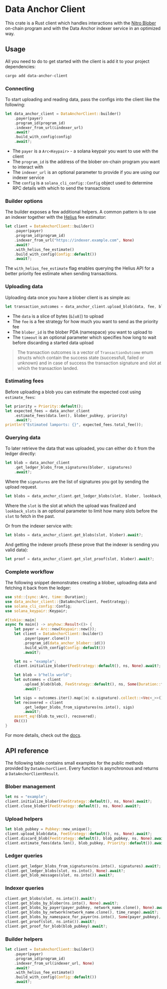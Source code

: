 # Data Anchor Client

This crate is a Rust client which handles interactions with the [Nitro Blober](https://crates.io/data-anchor-blober) on-chain program
and with the Data Anchor indexer service in an optimized way.

## Usage

All you need to do to get started with the client is add it to your project dependencies:

```bash
cargo add data-anchor-client
```

### Connecting

To start uploading and reading data, pass the configs into the client like the following:

```rust
let data_anchor_client = DataAnchorClient::builder()
    .payer(payer)
    .program_id(program_id)
    .indexer_from_url(&indexer_url)
    .await?
    .build_with_config(config)
    .await?;
```

- The `payer` is a `Arc<Keypair>` - a solana keypair you want to use with the client
- The `program_id` is the address of the blober on-chain program you want to interact with
- The `indexer_url` is an optional parameter to provide if you are using our indexer service
- The `config` is a `solana_cli_config::Config` object used to determine RPC details with which to send the transactions

### Builder options

The builder exposes a few additional helpers. A common pattern is to use an
indexer together with the [Helius](https://docs.helius.xyz/) fee estimator:

```rust
let client = DataAnchorClient::builder()
    .payer(payer)
    .program_id(program_id)
    .indexer_from_url("https://indexer.example.com", None)
    .await?
    .with_helius_fee_estimate()
    .build_with_config(Config::default())
    .await?;
```

The `with_helius_fee_estimate` flag enables querying the Helius API for a better
priority fee estimate when sending transactions.

### Uploading data

Uploading data once you have a blober client is as simple as:

```rust
let transaction_outcomes = data_anchor_client.upload_blob(data, fee, blober_id, timeout).await?;
```

- The `data` is a slice of bytes (`&[u8]`) to upload
- The `fee` is a fee strategy for how much you want to send as the priority fee
- The `blober_id` is the blober PDA (namespace) you want to upload to
- The `timeout` is an optional parameter which specifies how long to wait before discarding a started data upload

> The transaction outcomes is a vector of `TransactionOutcome` enum structs which contain the success state (successfull, failed or unknown) and
> in case of success the transaction signature and slot at which the transaction landed.

### Estimating fees

Before uploading a blob you can estimate the expected cost using `estimate_fees`:

```rust
let priority = Priority::default();
let expected_fees = data_anchor_client
    .estimate_fees(data.len(), blober_pubkey, priority)
    .await?;
println!("Estimated lamports: {}", expected_fees.total_fee());
```

### Querying data

To later retrieve the data that was uploaded, you can either do it from the ledger directly:

```rust
let blob = data_anchor_client
    .get_ledger_blobs_from_signatures(blober, signatures)
    .await?;
```

Where the `signatures` are the list of signatures you got by sending the upload request.

```rust
let blobs = data_anchor_client.get_ledger_blobs(slot, blober, lookback_slots).await?;
```

Where the `slot` is the slot at which the upload was finalized and `lookback_slots` is an optional parameter to limit how many slots before the `slot`
to fetch in the past.

Or from the indexer service with:

```rust
let blobs = data_anchor_client.get_blobs(slot, blober).await?;
```

And getting the indexer proofs (these prove that the indexer is sending you valid data):

```rust
let proof = data_anchor_client.get_slot_proof(slot, blober).await?;
```

### Complete workflow

The following snippet demonstrates creating a blober, uploading data and
fetching it back from the ledger:

```rust
use std::{sync::Arc, time::Duration};
use data_anchor_client::{DataAnchorClient, FeeStrategy};
use solana_cli_config::Config;
use solana_keypair::Keypair;

#[tokio::main]
async fn main() -> anyhow::Result<()> {
    let payer = Arc::new(Keypair::new());
    let client = DataAnchorClient::builder()
        .payer(payer.clone())
        .program_id(data_anchor_blober::id())
        .build_with_config(Config::default())
        .await?;

    let ns = "example";
    client.initialize_blober(FeeStrategy::default(), ns, None).await?;

    let blob = b"hello world";
    let outcomes = client
        .upload_blob(blob, FeeStrategy::default(), ns, Some(Duration::from_secs(10)))
        .await?;

    let sigs = outcomes.iter().map(|o| o.signature).collect::<Vec<_>>();
    let recovered = client
        .get_ledger_blobs_from_signatures(ns.into(), sigs)
        .await?;
    assert_eq!(blob.to_vec(), recovered);
    Ok(())
}
```

For more details, check out the [docs](https://docs.rs/data-anchor-client).

## API reference

The following table contains small examples for the public methods provided by
`DataAnchorClient`. Every function is asynchronous and returns a
`DataAnchorClientResult`.

### Blober management

```rust
let ns = "example";
client.initialize_blober(FeeStrategy::default(), ns, None).await?;
client.close_blober(FeeStrategy::default(), ns, None).await?;
```

### Upload helpers

```rust
let blob_pubkey = Pubkey::new_unique();
client.upload_blob(data, FeeStrategy::default(), ns, None).await?;
client.discard_blob(FeeStrategy::default(), blob_pubkey, ns, None).await?;
client.estimate_fees(data.len(), blob_pubkey, Priority::default()).await?;
```

### Ledger queries

```rust
client.get_ledger_blobs_from_signatures(ns.into(), signatures).await?;
client.get_ledger_blobs(slot, ns.into(), None).await?;
client.get_blob_messages(slot, ns.into()).await?;
```

### Indexer queries

```rust
client.get_blobs(slot, ns.into()).await?;
client.get_blobs_by_blober(ns.into(), None).await?;
client.get_blobs_by_payer(payer_pubkey, network_name.clone(), None).await?;
client.get_blobs_by_network(network_name.clone(), time_range).await?;
client.get_blobs_by_namespace_for_payer(ns.into(), Some(payer_pubkey), time_range).await?;
client.get_proof(slot, ns.into()).await?;
client.get_proof_for_blob(blob_pubkey).await?;
```

### Builder helpers

```rust
let client = DataAnchorClient::builder()
    .payer(payer)
    .program_id(program_id)
    .indexer_from_url(indexer_url, None)
    .await?
    .with_helius_fee_estimate()
    .build_with_config(Config::default())
    .await?;
```
